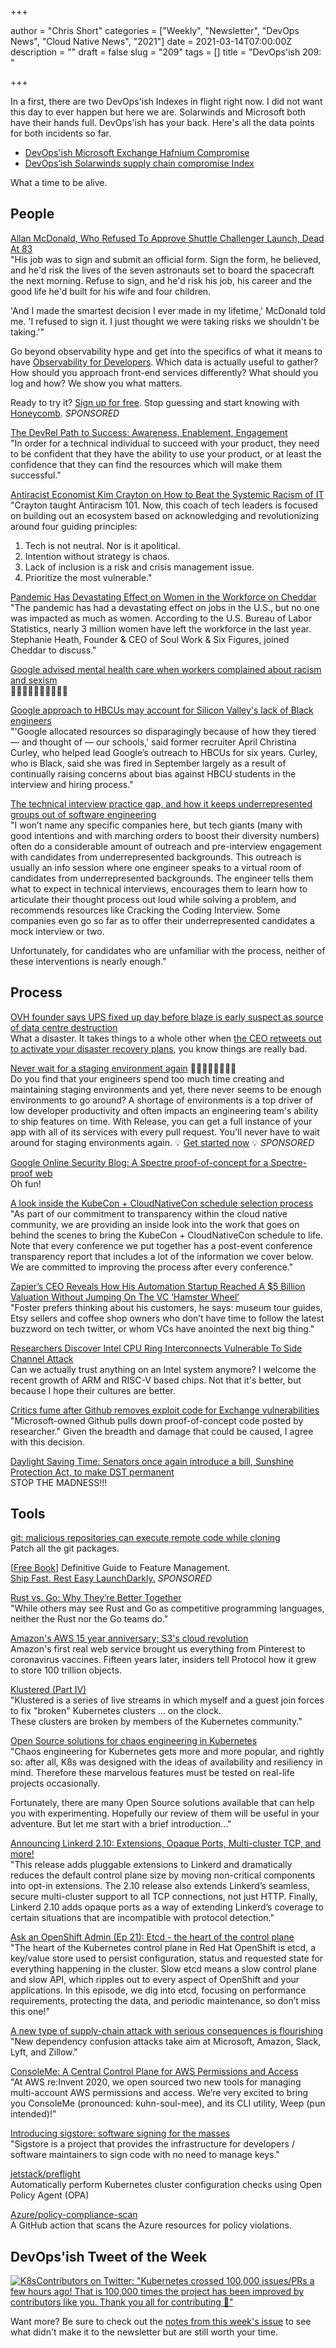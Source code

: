 +++

author = "Chris Short"
categories = ["Weekly", "Newsletter", "DevOps News", "Cloud Native News", "2021"]
date = 2021-03-14T07:00:00Z
description = ""
draft = false
slug = "209"
tags = []
title = "DevOps'ish 209: "

+++

In a first, there are two DevOps'ish Indexes in flight right now. I did not want this day to ever happen but here we are. Solarwinds and Microsoft both have their hands full. DevOps'ish has your back. Here's all the data points for both incidents so far.

* [DevOps'ish Microsoft Exchange Hafnium Compromise](/microsoft-exchange-hafnium-compromise/)
* [DevOps’ish Solarwinds supply chain compromise Index](/solarwinds-supply-chain-compromise/)

What a time to be alive.

## People

[Allan McDonald, Who Refused To Approve Shuttle Challenger Launch, Dead At 83](https://www.npr.org/2021/03/07/974534021/remembering-allan-mcdonald-he-refused-to-approve-challenger-launch-exposed-cover)  
"His job was to sign and submit an official form. Sign the form, he believed, and he'd risk the lives of the seven astronauts set to board the spacecraft the next morning. Refuse to sign, and he'd risk his job, his career and the good life he'd built for his wife and four children.

'And I made the smartest decision I ever made in my lifetime,' McDonald told me. 'I refused to sign it. I just thought we were taking risks we shouldn't be taking.'"

Go beyond observability hype and get into the specifics of what it means to have [Observability for Developers](https://www.honeycomb.io/guide-observability-for-developers-devopsish/?&utm_source=devopsish&utm_medium=newsletter&utm_campaign=ad&utm_content=guide-observability-for-developers-devopsish). Which data is actually useful to gather? How should you approach front-end services differently? What should you log and how? We show you what matters.

Ready to try it? [Sign up for free](https://ui.honeycomb.io/signup/?&utm_source=devopsish&utm_medium=newsletter&utm_campaign=ad&utm_content=product-signup). Stop guessing and start knowing with [Honeycomb](https://www.honeycomb.io/?&utm_source=devopsish&utm_medium=newsletter&utm_campaign=ad&utm_content=honeycomb-homepage-devopish). *SPONSORED*

[The DevRel Path to Success: Awareness, Enablement, Engagement](https://www.marythengvall.com/blog/2021/3/9/the-devrel-path-to-success-awareness-enablement-engagement)  
"In order for a technical individual to succeed with your product, they need to be confident that they have the ability to use your product, or at least the confidence that they can find the resources which will make them successful."

[Antiracist Economist Kim Crayton on How to Beat the Systemic Racism of IT](https://thenewstack.io/anti-racist-economist-kim-crayton-on-how-to-beat-the-systemic-racism-of-it/)  
"Crayton taught Antiracism 101. Now, this coach of tech leaders is focused on building out an ecosystem based on acknowledging and revolutionizing around four guiding principles:

1. Tech is not neutral. Nor is it apolitical.
2. Intention without strategy is chaos.
3. Lack of inclusion is a risk and crisis management issue.
4. Prioritize the most vulnerable."

[Pandemic Has Devastating Effect on Women in the Workforce on Cheddar](https://cheddar.com/media/pandemic-has-devastating-effect-on-women-in-the-workforce)  
"The pandemic has had a devastating effect on jobs in the U.S., but no one was impacted as much as women. According to the U.S. Bureau of Labor Statistics, nearly 3 million women have left the workforce in the last year. Stephanie Heath, Founder & CEO of Soul Work & Six Figures, joined Cheddar to discuss."

[Google advised mental health care when workers complained about racism and sexism](https://www.nbcnews.com/tech/tech-news/google-advised-mental-health-care-when-workers-complained-about-racism-n1259728)  
🤦‍♀️🤦‍♀️🤦‍♀️🤦‍♀️🤦‍♀️

[Google approach to HBCUs may account for Silicon Valley's lack of Black engineers](https://www.washingtonpost.com/technology/2021/03/04/google-hbcu-recruiting/)  
"'Google allocated resources so disparagingly because of how they tiered — and thought of — our schools,' said former recruiter April Christina Curley, who helped lead Google’s outreach to HBCUs for six years. Curley, who is Black, said she was fired in September largely as a result of continually raising concerns about bias against HBCU students in the interview and hiring process."

[The technical interview practice gap, and how it keeps underrepresented groups out of software engineering](https://blog.interviewing.io/the-technical-interview-practice-gap-and-how-it-keeps-underrepresented-groups-out-of-software-engineering/)  
"I won’t name any specific companies here, but tech giants (many with good intentions and with marching orders to boost their diversity numbers) often do a considerable amount of outreach and pre-interview engagement with candidates from underrepresented backgrounds. This outreach is usually an info session where one engineer speaks to a virtual room of candidates from underrepresented backgrounds. The engineer tells them what to expect in technical interviews, encourages them to learn how to articulate their thought process out loud while solving a problem, and recommends resources like Cracking the Coding Interview. Some companies even go so far as to offer their underrepresented candidates a mock interview or two.

Unfortunately, for candidates who are unfamiliar with the process, neither of these interventions is nearly enough."

## Process

[OVH founder says UPS fixed up day before blaze is early suspect as source of data centre destruction](https://www.theregister.com/2021/03/12/ovh_restoration_roadmap/)  
What a disaster. It takes things to a whole other when [the CEO retweets out to activate your disaster recovery plans](https://twitter.com/olesovhcom/status/1369478732247932929), you know things are really bad.

[Never wait for a staging environment again](https://releaseapp.io/?utm_source=devopsish&utm_medium=email&utm_content=title&utm_campaign=20210228) 👩‍💻🧑‍💻👨‍💻👩‍💻  
Do you find that your engineers spend too much time creating and maintaining staging environments and yet, there never seems to be enough environments to go around? A shortage of environments is a top driver of low developer productivity and often impacts an engineering team's ability to ship features on time. With Release, you can get a full instance of your app with all of its services with every pull request. You'll never have to wait around for staging environments again. 💡 [Get started now](https://releaseapp.io/?utm_source=devopsish&utm_medium=email&utm_content=get-started&utm_campaign=20210228) 💡 *SPONSORED*

[Google Online Security Blog: A Spectre proof-of-concept for a Spectre-proof web](https://security.googleblog.com/2021/03/a-spectre-proof-of-concept-for-spectre.html)  
Oh fun!


[A look inside the KubeCon + CloudNativeCon schedule selection process](https://www.cncf.io/blog/2021/03/08/a-look-inside-the-kubecon-cloudnativecon-schedule-selection-process/)  
"As part of our commitment to transparency within the cloud native community, we are providing an inside look into the work that goes on behind the scenes to bring the KubeCon + CloudNativeCon schedule to life. Note that every conference we put together has a post-event conference transparency report that includes a lot of the information we cover below. We are committed to improving the process after every conference."

[Zapier’s CEO Reveals How His Automation Startup Reached A $5 Billion Valuation Without Jumping On The VC ‘Hamster Wheel’](https://www.forbes.com/sites/alexkonrad/2021/03/08/zapier-bootstraps-to-5-billion-valuation/)  
"Foster prefers thinking about his customers, he says: museum tour guides, Etsy sellers and coffee shop owners who don’t have time to follow the latest buzzword on tech twitter, or whom VCs have anointed the next big thing."

[Researchers Discover Intel CPU Ring Interconnects Vulnerable To Side Channel Attack](https://www.phoronix.com/scan.php?page=news_item&px=Intel-Interconnects-Side-Chan)  
Can we actually trust anything on an Intel system anymore? I welcome the recent growth of ARM and RISC-V based chips. Not that it's better, but because I hope their cultures are better.

[Critics fume after Github removes exploit code for Exchange vulnerabilities](https://arstechnica.com/gadgets/2021/03/critics-fume-after-github-removes-exploit-code-for-exchange-vulnerabilities/)  
"Microsoft-owned Github pulls down proof-of-concept code posted by researcher." Given the breadth and damage that could be caused, I agree with this decision.

[Daylight Saving Time: Senators once again introduce a bill, Sunshine Protection Act, to make DST permanent](https://www.cnn.com/2021/03/10/us/senators-bill-daylight-saving-time-permanent-trnd/index.html)  
STOP THE MADNESS!!!

## Tools

[git: malicious repositories can execute remote code while cloning](https://www.openwall.com/lists/oss-security/2021/03/09/3)  
Patch all the git packages.

[[Free Book](https://launchdarkly.com/the-definitive-guide-to-feature-management/?utm_source=devopsish&utm_medium=news_pod&utm_campaign=21q1-newsletter)] Definitive Guide to Feature Management.  
[Ship Fast. Rest Easy LaunchDarkly.](https://launchdarkly.com/the-definitive-guide-to-feature-management/?utm_source=devopsish&utm_medium=news_pod&utm_campaign=21q1-newsletter) *SPONSORED*

[Rust vs. Go: Why They’re Better Together](https://thenewstack.io/rust-vs-go-why-theyre-better-together/)  
"While others may see Rust and Go as competitive programming languages, neither the Rust nor the Go teams do."

[Amazon's AWS 15 year anniversary; S3's cloud revolution](https://www.protocol.com/enterprise/amazon-aws-s3-15-years)  
Amazon's first real web service brought us everything from Pinterest to coronavirus vaccines. Fifteen years later, insiders tell Protocol how it grew to store 100 trillion objects.

[Klustered (Part IV)](https://youtu.be/Cp6zvBIo5KM)  
"Klustered is a series of live streams in which myself and a guest join forces to fix "broken" Kubernetes clusters ... on the clock.  
These clusters are broken by members of the Kubernetes community."

[Open Source solutions for chaos engineering in Kubernetes](https://blog.flant.com/chaos-engineering-in-kubernetes-open-source-tools/)  
"Chaos engineering for Kubernetes gets more and more popular, and rightly so: after all, K8s was designed with the ideas of availability and resiliency in mind. Therefore these marvelous features must be tested on real-life projects occasionally.

Fortunately, there are many Open Source solutions available that can help you with experimenting. Hopefully our review of them will be useful in your adventure. But let me start with a brief introduction..."

[Announcing Linkerd 2.10: Extensions, Opaque Ports, Multi-cluster TCP, and more!](https://linkerd.io/2021/03/11/announcing-linkerd-2.10/)  
"This release adds pluggable extensions to Linkerd and dramatically reduces the default control plane size by moving non-critical components into opt-in extensions. The 2.10 release also extends Linkerd’s seamless, secure multi-cluster support to all TCP connections, not just HTTP. Finally, Linkerd 2.10 adds opaque ports as a way of extending Linkerd’s coverage to certain situations that are incompatible with protocol detection."

[Ask an OpenShift Admin (Ep 21): Etcd - the heart of the control plane](https://youtu.be/YY62Mof5plY)  
"The heart of the Kubernetes control plane in Red Hat OpenShift is etcd, a key/value store used to persist configuration, status and requested state for everything happening in the cluster. Slow etcd means a slow control plane and slow API, which ripples out to every aspect of OpenShift and your applications. In this episode, we dig into etcd, focusing on performance requirements, protecting the data, and periodic maintenance, so don’t miss this one!"

[A new type of supply-chain attack with serious consequences is flourishing](https://arstechnica.com/gadgets/2021/03/more-top-tier-companies-targeted-by-new-type-of-potentially-serious-attack/)  
"New dependency confusion attacks take aim at Microsoft, Amazon, Slack, Lyft, and Zillow."

[ConsoleMe: A Central Control Plane for AWS Permissions and Access](https://netflixtechblog.com/consoleme-a-central-control-plane-for-aws-permissions-and-access-fd09afdd60a8)  
"At AWS re:Invent 2020, we open sourced two new tools for managing multi-account AWS permissions and access. We’re very excited to bring you ConsoleMe (pronounced: kuhn-soul-mee), and its CLI utility, Weep (pun intended)!"

[Introducing sigstore: software signing for the masses](https://next.redhat.com/2021/03/09/introducing-sigstore-software-signing-for-the-masses/)  
"Sigstore is a project that provides the infrastructure for developers / software maintainers to sign code with no need to manage keys."

[jetstack/preflight](https://github.com/jetstack/preflight)  
Automatically perform Kubernetes cluster configuration checks using Open Policy Agent (OPA)

[Azure/policy-compliance-scan](https://github.com/Azure/policy-compliance-scan)  
A GitHub action that scans the Azure resources for policy violations.

## DevOps'ish Tweet of the Week

[![K8sContributors on Twitter: "Kubernetes crossed 100,000 issues/PRs a few hours ago! That is 100,000 times the project has been improved by contributors like you. Thank you all for contributing :tada:"](/images/209-devopsish-tweet-of-the-week.png)](https://twitter.com/K8sContributors/status/1369304454198071300)

Want more? Be sure to check out the [notes from this week's issue](https://devopsish.com/209/notes/) to see what didn't make it to the newsletter but are still worth your time.
